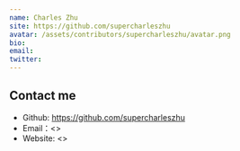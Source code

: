 ```yaml
---
name: Charles Zhu
site: https://github.com/supercharleszhu
avatar: /assets/contributors/supercharleszhu/avatar.png
bio: 
email: 
twitter: 
---
```


## Contact me

- Github: <https://github.com/supercharleszhu>
- Email：<>
- Website: <>
